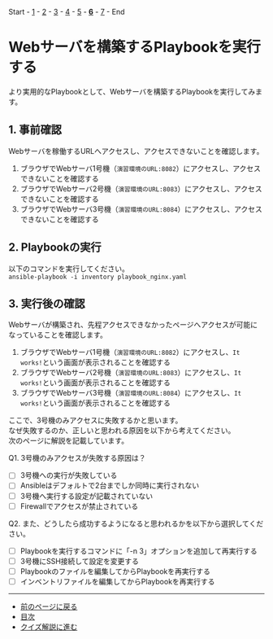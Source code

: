 Start - [1](step1.md) - [2](step2.md) - [3](step3.md) - [4](step4.md) - [5](step5.md) - [**6**](step6.md) - [7](step7.md) - End

# Webサーバを構築するPlaybookを実行する

より実用的なPlaybookとして、Webサーバを構築するPlaybookを実行してみます。

## 1. 事前確認

Webサーバを稼働するURLへアクセスし、アクセスできないことを確認します。

1. ブラウザでWebサーバ1号機（`演習環境のURL:8082`）にアクセスし、アクセスできないことを確認する
2. ブラウザでWebサーバ2号機（`演習環境のURL:8083`）にアクセスし、アクセスできないことを確認する
3. ブラウザでWebサーバ3号機（`演習環境のURL:8084`）にアクセスし、アクセスできないことを確認する

## 2. Playbookの実行

以下のコマンドを実行してください。  
`ansible-playbook -i inventory playbook_nginx.yaml`

## 3. 実行後の確認

Webサーバが構築され、先程アクセスできなかったページへアクセスが可能になっていることを確認します。

1. ブラウザでWebサーバ1号機（`演習環境のURL:8082`）にアクセスし、`It works!`という画面が表示されることを確認する
2. ブラウザでWebサーバ2号機（`演習環境のURL:8083`）にアクセスし、`It works!`という画面が表示されることを確認する
3. ブラウザでWebサーバ3号機（`演習環境のURL:8084`）にアクセスし、`It works!`という画面が表示されることを確認する

ここで、3号機のみアクセスに失敗するかと思います。  
なぜ失敗するのか、正しいと思われる原因を以下から考えてください。  
次のページに解説を記載しています。

Q1. 3号機のみアクセスが失敗する原因は？

- [ ] 3号機への実行が失敗している
- [ ] Ansibleはデフォルトで2台までしか同時に実行されない
- [ ] 3号機へ実行する設定が記載されていない
- [ ] Firewallでアクセスが禁止されている

Q2. また、どうしたら成功するようになると思われるかを以下から選択してください。

- [ ] Playbookを実行するコマンドに「-n 3」オプションを追加して再実行する
- [ ] 3号機にSSH接続して設定を変更する
- [ ] Playbookのファイルを編集してからPlaybookを再実行する
- [ ] インベントリファイルを編集してからPlaybookを再実行する

---

- [前のページに戻る](step5.md)
- [目次](README.md)
- [クイズ解説に進む](step6a.md)
